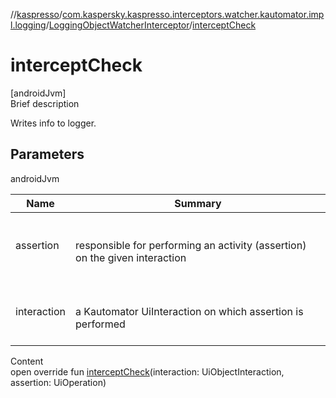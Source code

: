 //[kaspresso](../../index.md)/[com.kaspersky.kaspresso.interceptors.watcher.kautomator.impl.logging](../index.md)/[LoggingObjectWatcherInterceptor](index.md)/[interceptCheck](intercept-check.md)



# interceptCheck  
[androidJvm]  
Brief description  


Writes info to logger.



## Parameters  
  
androidJvm  
  
|  Name|  Summary| 
|---|---|
| assertion| <br><br>responsible for performing an activity (assertion) on the given interaction<br><br>
| interaction| <br><br>a Kautomator UiInteraction on which assertion is performed<br><br>
  
  
Content  
open override fun [interceptCheck](intercept-check.md)(interaction: UiObjectInteraction, assertion: UiOperation<UiObject2>)  



